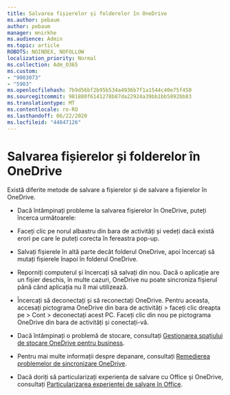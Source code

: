 ```yaml
---
title: Salvarea fișierelor și folderelor în OneDrive
ms.author: pebaum
author: pebaum
manager: mnirkhe
ms.audience: Admin
ms.topic: article
ROBOTS: NOINDEX, NOFOLLOW
localization_priority: Normal
ms.collection: Adm_O365
ms.custom:
- "9003073"
- "5903"
ms.openlocfilehash: 7b9d56bf2b95b534a4936b7f1a1544c40e75f450
ms.sourcegitcommit: 981880f6141278b87da22924a39bb1bb5892bb83
ms.translationtype: MT
ms.contentlocale: ro-RO
ms.lasthandoff: 06/22/2020
ms.locfileid: "44847126"
---
```

# <a name="saving-files-and-folders-to-onedrive"></a>Salvarea fișierelor și folderelor în OneDrive

Există diferite metode de salvare a fișierelor și de salvare a fișierelor în OneDrive.

- Dacă întâmpinați probleme la salvarea fișierelor în OneDrive, puteți încerca următoarele:

- Faceți clic pe norul albastru din bara de activități și vedeți dacă există erori pe care le puteți corecta în fereastra pop-up.
- Salvați fișierele în altă parte decât folderul OneDrive, apoi încercați să mutați fișierele înapoi în folderul OneDrive.
- Reporniți computerul și încercați să salvați din nou. Dacă o aplicație are un fișier deschis, în multe cazuri, OneDrive nu poate sincroniza fișierul până când aplicația nu îl mai utilizează.
- Încercați să deconectați și să reconectați OneDrive. Pentru aceasta, accesați pictograma OneDrive din bara de activități > faceți clic dreapta pe > Cont > deconectați acest PC. Faceți clic din nou pe pictograma OneDrive din bara de activități și conectați-vă.
- Dacă întâmpinați o problemă de stocare, consultați [Gestionarea spațiului de stocare OneDrive pentru business](https://support.microsoft.com/office/31519161-059c-4764-b6f8-f5cd29f7fe68).
- Pentru mai multe informații despre depanare, consultați [Remedierea problemelor de sincronizare OneDrive](https://docs.microsoft.com/alchemyinsights/fix-onedrive-sync-issues).  
- Dacă doriți să particularizați experiența de salvare cu Office și OneDrive, consultați [Particularizarea experienței de salvare în Office](https://support.microsoft.com/office/786200a7-f5f2-4d26-a3ae-b78c60dd5d3b).
